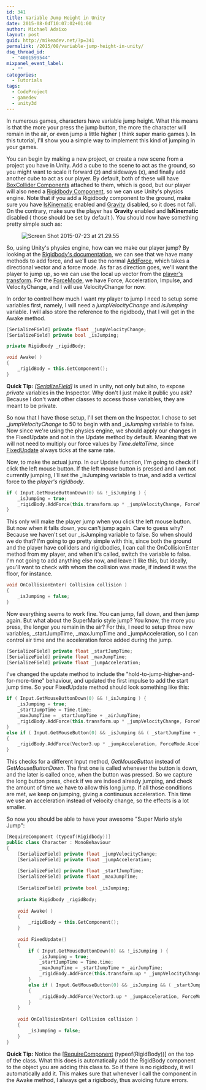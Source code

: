 ```yaml
---
id: 341
title: Variable Jump Height in Unity
date: 2015-08-04T10:07:02+01:00
author: Michael Adaixo
layout: post
guid: http://mikeadev.net/?p=341
permalink: /2015/08/variable-jump-height-in-unity/
dsq_thread_id:
  - "4001599544"
mixpanel_event_label:
  - ""
categories:
  - Tutorials
tags:
  - CodeProject
  - gamedev
  - unity3d
---
```

In numerous games, characters have variable jump height. What this means is that the more your press the jump button, the more the character will remain in the air, or even jump a little higher ( think super mario games ). In this tutorial, I'll show you a simple way to implement this kind of jumping in your games.

You can begin by making a new project, or create a new scene from a project you have in Unity. Add a cube to the scene to act as the ground, so you might want to scale it forward (z) and sideways (x), and finally add another cube to act as our player. By default, both of these will have [BoxCollider Components](http://docs.unity3d.com/ScriptReference/BoxCollider.html) attached to them, which is good, but our player will also need a [Rigidbody Component](http://docs.unity3d.com/ScriptReference/Rigidbody.html), so we can use Unity's physics engine. Note that if you add a Rigidbody component to the ground, make sure you have [IsKinematic](http://docs.unity3d.com/ScriptReference/Rigidbody-isKinematic.html) enabled and [Gravity](http://docs.unity3d.com/ScriptReference/Rigidbody-useGravity.html) disabled, so it does not fall. On the contrary, make sure the player has **Gravity** enabled and **IsKinematic** disabled ( those should be set by default ). You should now have something pretty simple such as:  


<div class="wp-block-image">
  <figure class="aligncenter"><img src="http://mikeadev.net/content/img/Screen-Shot-2015-07-23-at-21.29.55.png" alt="Screen Shot 2015-07-23 at 21.29.55" /></figure>
</div>

So, using Unity's physics engine, how can we make our player jump? By looking at the [Rigidbody's documentation](http://docs.unity3d.com/ScriptReference/Rigidbody.html), we can see that we have many methods to add force, and we'll use the normal [AddForce](http://docs.unity3d.com/ScriptReference/Rigidbody.AddForce.html), which takes a directional vector and a force mode. As far as direction goes, we'll want the player to jump up, so we can use the local up vector from the [player's transform](http://docs.unity3d.com/ScriptReference/Transform.html). For the [ForceMode](http://docs.unity3d.com/ScriptReference/ForceMode.html), we have Force, Acceleration, Impulse, and VelocityChange, and I will use VelocityChange for now.

In order to control how much I want my player to jump I need to setup some variables first, namely, I will need a _jumpVelocityChange_ and _isJumping_ variable. I will also store the reference to the rigidbody, that I will get in the Awake method.

```cpp
[SerializeField] private float _jumpVelocityChange;
[SerializeField] private bool _isJumping;

private Rigidbody _rigidBody;
```

```cpp
void Awake( )
{
	_rigidBody = this.GetComponent();
}
```

**Quick Tip:** _[[SerializeField](http://docs.unity3d.com/ScriptReference/SerializeField.html)]_ is used in unity, not only but also, to expose _private_ variables in the Inspector. Why don't I just make it public you ask? Because I don't want other classes to access those variables, they are meant to be private.

So now that I have those setup, I'll set them on the Inspector. I chose to set __jumpVelocityChange_ to 50 to begin with and __isJumping_ variable to false. Now since we're using the physics engine, we should apply our changes in the FixedUpdate and not in the Update method by default. Meaning that we will not need to multiply our force values by _Time.deltaTime_, since [FixedUpdate](http://docs.unity3d.com/ScriptReference/MonoBehaviour.FixedUpdate.html) always ticks at the same rate.

Now, to make the actual jump. In our Update function, I'm going to check if I click the left mouse button. If the left mouse button is pressed and I am not currently jumping, I'll set the _isJumping variable to true, and add a vertical force to the _player's rigidbody_.

```cpp
if ( Input.GetMouseButtonDown(0) && !_isJumping ) {
	_isJumping = true;
	_rigidBody.AddForce(this.transform.up * _jumpVelocityChange, ForceMode.VelocityChange);
}
```

This only will make the player jump when you click the left mouse button. But now when it falls down, you can't jump again. Care to guess why? Because we haven't set our _isJumping variable to false. So when should we do that? I'm going to go pretty simple with this, since both the ground and the player have colliders and rigidbodies, I can call the OnCollisionEnter method from my player, and when it's called, switch the variable to false. I'm not going to add anything else now, and leave it like this, but ideally, you'll want to check with whom the collision was made, if indeed it was the floor, for instance.

```cpp
void OnCollisionEnter( Collision collision )
{
	_isJumping = false;
}
```

Now everything seems to work fine. You can jump, fall down, and then jump again. But what about the SuperMario style jump? You know, the more you press, the longer you remain in the air? For this, I need to setup three new variables, \_startJumpTime, \_maxJumpTime and _jumpAcceleration, so I can control air time and the acceleration force added during the jump.

```cpp
[SerializeField] private float _startJumpTime;
[SerializeField] private float _maxJumpTime;
[SerializeField] private float _jumpAcceleration;
```

I've changed the update method to include the "hold-to-jump-higher-and-for-more-time" behaviour, and updated the first impulse to add the start jump time. So your FixedUpdate method should look something like this:

```cpp
if ( Input.GetMouseButtonDown(0) && !_isJumping ) {
	_isJumping = true;
    _startJumpTime = Time.time;
	_maxJumpTime = _startJumpTime + _airJumpTime;
	_rigidBody.AddForce(this.transform.up * _jumpVelocityChange, ForceMode.VelocityChange);
}
else if ( Input.GetMouseButton(0) && _isJumping && ( _startJumpTime + _maxJumpTime > Time.time ) ) 
{
	_rigidBody.AddForce(Vector3.up * _jumpAcceleration, ForceMode.Acceleration);
}
```

This checks for a different Input method, _GetMouseButton_ instead of _GetMouseButtonDown_. The first one is called whenever the button is down, and the later is called once, when the button was pressed. So we capture the long button press, check if we are indeed already jumping, and check the amount of time we have to allow this long jump. If all those conditions are met, we keep on jumping, giving a continuous acceleration. This time we use an acceleration instead of velocity change, so the effects is a lot smaller.

So now you should be able to have your awesome "Super Mario style Jump":

```cpp
[RequireComponent (typeof(Rigidbody))]
public class Character : MonoBehaviour 
{
	[SerializeField] private float _jumpVelocityChange;
	[SerializeField] private float _jumpAcceleration;
 
	[SerializeField] private float _startJumpTime;
	[SerializeField] private float _maxJumpTime;
	
	[SerializeField] private bool _isJumping;
 
	private Rigidbody _rigidBody;
 
	void Awake( )
	{
		_rigidBody = this.GetComponent();
	}
	
	void FixedUpdate() 
	{
		if ( Input.GetMouseButtonDown(0) && !_isJumping ) {
			_isJumping = true;
			_startJumpTime = Time.time;
            _maxJumpTime = _startJumpTime + _airJumpTime;
			_rigidBody.AddForce(this.transform.up * _jumpVelocityChange, ForceMode.VelocityChange);
		}
		else if ( Input.GetMouseButton(0) && _isJumping && ( _startJumpTime + _maxJumpTime > Time.time ) ) 
		{
			_rigidBody.AddForce(Vector3.up * _jumpAcceleration, ForceMode.Acceleration);
		}
	}
 
	void OnCollisionEnter( Collision collision )
	{
		_isJumping = false;
	}
}
```

**Quick Tip:** Notice the [[RequireComponent](http://docs.unity3d.com/ScriptReference/RequireComponent.html) (typeof(RigidBody))] on the top of the class. What this does is automatically add the RigidBody component to the object you are adding this class to. So if there is no rigidbody, it will automatically add it. This makes sure that whenever I call the component in the Awake method, I always get a rigidbody, thus avoiding future errors.

